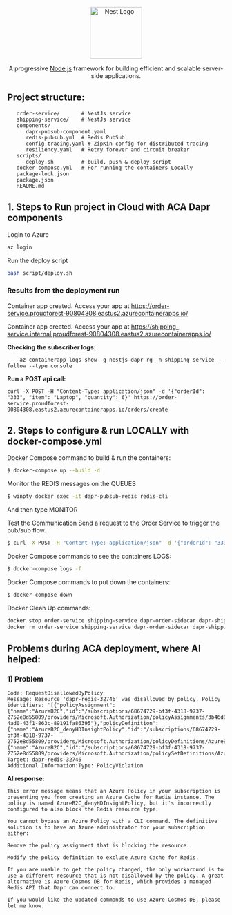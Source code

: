 <p align="center">
  <a href="http://nestjs.com/" target="blank"><img src="https://nestjs.com/img/logo-small.svg" width="120" alt="Nest Logo" /></a>
</p>

[circleci-image]: https://img.shields.io/circleci/build/github/nestjs/nest/master?token=abc123def456
[circleci-url]: https://circleci.com/gh/nestjs/nest

  <p align="center">A progressive <a href="http://nodejs.org" target="_blank">Node.js</a> framework for building efficient and scalable server-side applications.</p>


## Project structure:
```
   order-service/       # NestJs service
   shipping-service/    # NestJs service
   components/
      dapr-pubsub-component.yaml
      redis-pubsub.yml  # Redis PubSub
      config-tracing.yaml # ZipKin config for distributed tracing
      resiliency.yaml   # Retry forever and circuit breaker
   scripts/
      deploy.sh         # build, push & deploy script
   docker-compose.yml   # For running the containers Locally 
   package-lock.json
   package.json
   README.md
```

## 1. Steps to Run project in Cloud with ACA Dapr components 

Login to Azure 
```bash
az login
```

Run the deploy script
```bash
bash script/deploy.sh
```

### Results from the deployment run
Container app created. Access your app at https://order-service.proudforest-90804308.eastus2.azurecontainerapps.io/

Container app created. Access your app at https://shipping-service.internal.proudforest-90804308.eastus2.azurecontainerapps.io/

**Checking the subscriber logs:**
```
    az containerapp logs show -g nestjs-dapr-rg -n shipping-service --follow --type console
```

**Run a POST api call:**
```
curl -X POST -H "Content-Type: application/json" -d '{"orderId": "333", "item": "Laptop", "quantity": 6}' https://order-service.proudforest-90804308.eastus2.azurecontainerapps.io/orders/create
```



## 2. Steps to configure & run LOCALLY with docker-compose.yml

Docker Compose command to build & run the containers: 
```bash
$ docker-compose up --build -d
```

Monitor the REDIS messages on the QUEUES
```bash
$ winpty docker exec -it dapr-pubsub-redis redis-cli
```
And then type MONITOR

Test the Communication
Send a request to the Order Service to trigger the pub/sub flow.

```bash
$ curl -X POST -H "Content-Type: application/json" -d '{"orderId": "333", "item": "Laptop", "quantity": 6}' http://localhost:3500/v1.0/invoke/order-service/method/orders/create
```

Docker Compose commands to see the containers LOGS: 
```bash
$ docker-compose logs -f
```

Docker Compose commands to put down the containers: 
```bash
$ docker-compose down
```

Docker Clean Up commands: 
```bash
docker stop order-service shipping-service dapr-order-sidecar dapr-shipping-sidecar dapr-pubsub-redis zipkin
docker rm order-service shipping-service dapr-order-sidecar dapr-shipping-sidecar dapr-pubsub-redis zipkin
```




## Problems during ACA deployment, where AI helped: 

### 1) Problem
```
Code: RequestDisallowedByPolicy
Message: Resource 'dapr-redis-32746' was disallowed by policy. Policy identifiers: '[{"policyAssignment":{"name":"AzureB2C","id":"/subscriptions/68674729-bf3f-4318-9737-2752e8d55809/providers/Microsoft.Authorization/policyAssignments/3b46d691-4ad0-43f1-863c-89191fa86395"},"policyDefinition":{"name":"AzureB2C_denyHDInsightPolicy","id":"/subscriptions/68674729-bf3f-4318-9737-2752e8d55809/providers/Microsoft.Authorization/policyDefinitions/AzureB2C_denyHDInsightPolicy","version":"1.0.0"},"policySetDefinition":{"name":"AzureB2C","id":"/subscriptions/68674729-bf3f-4318-9737-2752e8d55809/providers/Microsoft.Authorization/policySetDefinitions/AzureB2C","version":"1.0.0"}}]'.
Target: dapr-redis-32746
Additional Information:Type: PolicyViolation
```

**AI response:**
```
This error message means that an Azure Policy in your subscription is preventing you from creating an Azure Cache for Redis instance. The policy is named AzureB2C_denyHDInsightPolicy, but it's incorrectly configured to also block the Redis resource type.

You cannot bypass an Azure Policy with a CLI command. The definitive solution is to have an Azure administrator for your subscription either:

Remove the policy assignment that is blocking the resource.

Modify the policy definition to exclude Azure Cache for Redis.

If you are unable to get the policy changed, the only workaround is to use a different resource that is not disallowed by the policy. A great alternative is Azure Cosmos DB for Redis, which provides a managed Redis API that Dapr can connect to.

If you would like the updated commands to use Azure Cosmos DB, please let me know.
```
